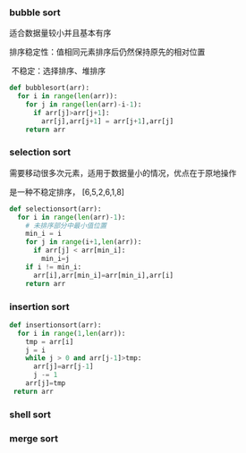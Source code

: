### bubble sort

适合数据量较小并且基本有序

排序稳定性：值相同元素排序后仍然保持原先的相对位置

​	不稳定：选择排序、堆排序

```py
def bubblesort(arr):
  for i in range(len(arr)):
    for j in range(len(arr)-i-1):
      if arr[j]>arr[j+1]:
        arr[j],arr[j+1] = arr[j+1],arr[j]
 	return arr
```

### selection sort

需要移动很多次元素，适用于数据量小的情况，优点在于原地操作

是一种不稳定排序， [6,5,2,6,1,8]

```py
def selectionsort(arr):
  for i in range(len(arr)-1):
    # 未排序部分中最小值位置
   	min_i = i
    for j in range(i+1,len(arr)):
      if arr[j] < arr[min_i]:
        min_i=j
    if i != min_i:
      arr[i],arr[min_i]=arr[min_i],arr[i]
 	return arr
```

### insertion sort

```py
def insertionsort(arr):
  for i in range(1,len(arr)):
    tmp = arr[i]
    j = i
    while j > 0 and arr[j-1]>tmp:
      arr[j]=arr[j-1]
      j -= 1
    arr[j]=tmp
 return arr
```

### shell sort



### merge sort

